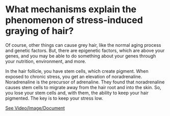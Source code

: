 # What mechanisms explain the phenomenon of stress-induced graying of hair?

Of course, other things can cause grey hair, like the normal aging process and genetic factors. But, there are epigenetic factors, which are above your genes, and you may be able to do something about your genes through your nutrition, environment, and more.

In the hair follicle, you have stem cells, which create pigment. When exposed to chronic stress, you get an elevation of noradrenaline. Noradrenaline is the precursor of adrenaline. They found that noradrenaline causes stem cells to migrate away from the hair root and into the skin. So, you lose your stem cells and, with them, the ability to keep your hair pigmented. The key is to keep your stress low.

 [See Video/Image/Document](https://hls-player.drberg.com/asset?path=migrated-assets/why-stress-makes-your-hair-gray)